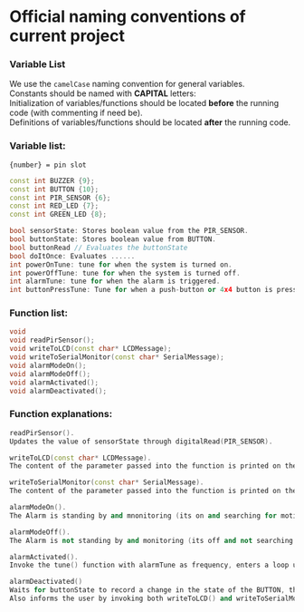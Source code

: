 # Official naming conventions of current project

### Variable List  
We use the `camelCase` naming convention for general variables.   
Constants should be named with **CAPITAL** letters:  
Initialization of variables/functions should be located **before** the running code (with commenting if need be).  
Definitions of variables/functions should be located **after** the running code.  

### Variable list:    
`{number} = pin slot`  

```cpp
const int BUZZER {9};
const int BUTTON {10};
const int PIR_SENSOR {6};
const int RED_LED {7};
const int GREEN_LED {8};

bool sensorState: Stores boolean value from the PIR_SENSOR.
bool buttonState: Stores boolean value from BUTTON.
bool buttonRead // Evaluates the buttonState
bool doItOnce: Evaluates ......
int powerOnTune: tune for when the system is turned on.
int powerOffTune: tune for when the system is turned off.
int alarmTune: tune for when the alarm is triggered.
int buttonPressTune: Tune for when a push-button or 4x4 button is pressed.
```

### Function list: 
```cpp
void
void readPirSensor();
void writeToLCD(const char* LCDMessage);
void writeToSerialMonitor(const char* SerialMessage);
void alarmModeOn();
void alarmModeOff();
void alarmActivated();
void alarmDeactivated();

```

### Function explanations:
```cpp
readPirSensor().
Updates the value of sensorState through digitalRead(PIR_SENSOR).

writeToLCD(const char* LCDMessage).
The content of the parameter passed into the function is printed on the LCD display using the LiquidCrystal class’ print() method.

writeToSerialMonitor(const char* SerialMessage).
The content of the parameter passed into the function is printed on the Serial monitor using the Serial objects. print() method.

alarmModeOn().
The Alarm is standing by and mnonitoring (its on and searching for motion)

alarmModeOff().
The Alarm is not standing by and monitoring (its off and not searching for motion)

alarmActivated().
Invoke the tune() function with alarmTune as frequency, enters a loop until alarmDeactivated() is invoked by pressing the button while in the loop.

alarmDeactivated()
Waits for buttonState to record a change in the state of the BUTTON, thereafter proceed with breaking out of the loop caused by alarmRinging(), followed immediately by invoking noTune(BUZZER) to turn off the alarm. 
Also informs the user by invoking both writeToLCD() and writeToSerialMonitor to tell them that the alarm has been deactivated.
```
